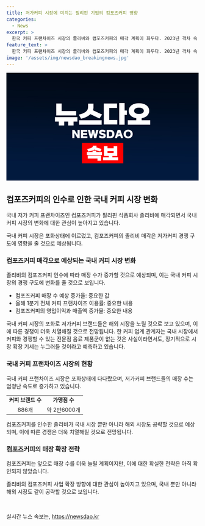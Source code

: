 ```yaml
---
title: 저가커피 시장에 미치는 필리핀 기업의 컴포즈커피 영향
categories:
  - News
excerpt: >
  한국 커피 프랜차이즈 시장의 졸리비와 컴포즈커피의 매각 계획이 화두다. 2023년 격차 속 브랜드의 매장 수는 34% 증가할 전망인데, 이로 인해 시장 포화 상태 우려도 나온다. 국내 저가커피 시장의 성장세가 높아지면서 브랜드 간 치열한 경쟁이 전망된다. 또한, 컴포즈커피를 비롯한 여러 브랜드들이 해외 시장으로 진출해 경쟁을 펼칠 것으로 보인다. 변화하는 커피 시장에서 졸리비의 확장 전략에 관심이 쏠린다.
feature_text: >
  한국 커피 프랜차이즈 시장의 졸리비와 컴포즈커피의 매각 계획이 화두다. 2023년 격차 속 브랜드의 매장 수는 34% 증가할 전망인데, 이로 인해 시장 포화 상태 우려도 나온다. 국내 저가커피 시장의 성장세가 높아지면서 브랜드 간 치열한 경쟁이 전망된다. 또한, 컴포즈커피를 비롯한 여러 브랜드들이 해외 시장으로 진출해 경쟁을 펼칠 것으로 보인다. 변화하는 커피 시장에서 졸리비의 확장 전략에 관심이 쏠린다.
image: '/assets/img/newsdao_breakingnews.jpg'
---
```


<p><img src="/assets/img/newsdao_breakingnews.jpg" alt="ontimetimes 속보" /></p>

<h2 data-ke-size="size26">컴포즈커피의 인수로 인한 국내 커피 시장 변화</h2>

<p>국내 저가 커피 프랜차이즈인 컴포즈커피가 필리핀 식품회사 졸리비에 매각되면서 국내 커피 시장의 변화에 대한 관심이 높아지고 있습니다.</p>

<p data-ke-size="size16">국내 커피 시장은 포화상태에 이르렀고, 컴포즈커피의 졸리비 매각은 저가커피 경쟁 구도에 영향을 줄 것으로 예상됩니다.</p>

<h3>컴포즈커피 매각으로 예상되는 국내 커피 시장 변화</h3>

<p>졸리비의 컴포즈커피 인수에 따라 매장 수가 증가할 것으로 예상되며, 이는 국내 커피 시장의 경쟁 구도에 변화를 줄 것으로 보입니다.</p>

<ul>
  <li>컴포즈커피 매장 수 예상 증가율: 중요한 값</li>
  <li>올해 1분기 전체 커피 프랜차이즈 이용률: 중요한 내용</li>
  <li>컴포즈커피의 영업이익과 매출액 증가율: 중요한 내용</li>
</ul>

<p data-ke-size="size16">국내 커피 시장의 포화로 저가커피 브랜드들은 해외 시장을 노릴 것으로 보고 있으며, 이에 따른 경쟁이 더욱 치열해질 것으로 전망됩니다. 한 커피 업계 관계자는 국내 시장에서 커피와 경쟁할 수 있는 전문점 음료 제품군이 없는 것은 사실이라면서도, 장기적으로 시장 확장 기세는 누그러들 것이라고 예측하고 있습니다.</p>

<h3>국내 커피 프랜차이즈 시장의 현황</h3>

<p>국내 커피 프랜차이즈 시장은 포화상태에 다다랐으며, 저가커피 브랜드들의 매장 수는 엄청난 속도로 증가하고 있습니다.</p>

<table>
  <tr>
    <td style="text-align: center; height: 17px;"><b>커피 브랜드 수</b></td>
    <td style="text-align: center; height: 17px;"><b>가맹점 수</b></td>
  </tr>
  <tr>
    <td style="text-align: center; height: 17px;">886개</td>
    <td style="text-align: center; height: 17px;">약 2만6000개</td>
  </tr>
</table>

<p data-ke-size="size16">컴포즈커피를 인수한 졸리비가 국내 시장 뿐만 아니라 해외 시장도 공략할 것으로 예상되며, 이에 따른 경쟁은 더욱 치열해질 것으로 전망됩니다.</p>

<h3>컴포즈커피의 매장 확장 전략</h3>

<p>컴포즈커피는 앞으로 매장 수를 더욱 늘릴 계획이지만, 이에 대한 확실한 전략은 아직 확인되지 않았습니다.</p>

<p data-ke-size="size16">졸리비의 컴포즈커피 사업 확장 방향에 대한 관심이 높아지고 있으며, 국내 뿐만 아니라 해외 시장도 같이 공략할 것으로 보입니다.</p>

<p data-ke-size="size16">&nbsp;</p>
실시간 뉴스 속보는, <a href="https://newsdao.kr" rel="dofollow">https://newsdao.kr</a>


